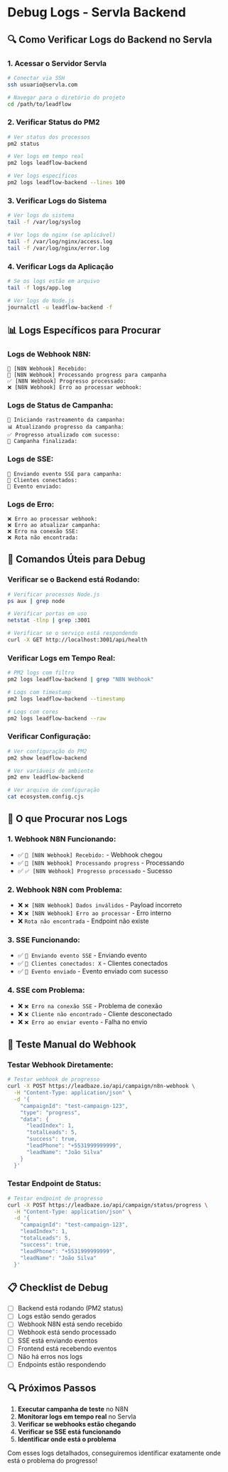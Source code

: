 # Debug Logs - Servla Backend

## 🔍 **Como Verificar Logs do Backend no Servla**

### **1. Acessar o Servidor Servla**
```bash
# Conectar via SSH
ssh usuario@servla.com

# Navegar para o diretório do projeto
cd /path/to/leadflow
```

### **2. Verificar Status do PM2**
```bash
# Ver status dos processos
pm2 status

# Ver logs em tempo real
pm2 logs leadflow-backend

# Ver logs específicos
pm2 logs leadflow-backend --lines 100
```

### **3. Verificar Logs do Sistema**
```bash
# Ver logs do sistema
tail -f /var/log/syslog

# Ver logs do nginx (se aplicável)
tail -f /var/log/nginx/access.log
tail -f /var/log/nginx/error.log
```

### **4. Verificar Logs da Aplicação**
```bash
# Se os logs estão em arquivo
tail -f logs/app.log

# Ver logs do Node.js
journalctl -u leadflow-backend -f
```

## 📊 **Logs Específicos para Procurar**

### **Logs de Webhook N8N:**
```
📡 [N8N Webhook] Recebido:
📡 [N8N Webhook] Processando progress para campanha
✅ [N8N Webhook] Progresso processado:
❌ [N8N Webhook] Erro ao processar webhook:
```

### **Logs de Status de Campanha:**
```
🚀 Iniciando rastreamento da campanha:
📊 Atualizando progresso da campanha:
✅ Progresso atualizado com sucesso:
🎉 Campanha finalizada:
```

### **Logs de SSE:**
```
📡 Enviando evento SSE para campanha:
📡 Clientes conectados:
📡 Evento enviado:
```

### **Logs de Erro:**
```
❌ Erro ao processar webhook:
❌ Erro ao atualizar campanha:
❌ Erro na conexão SSE:
❌ Rota não encontrada:
```

## 🔧 **Comandos Úteis para Debug**

### **Verificar se o Backend está Rodando:**
```bash
# Verificar processos Node.js
ps aux | grep node

# Verificar portas em uso
netstat -tlnp | grep :3001

# Verificar se o serviço está respondendo
curl -X GET http://localhost:3001/api/health
```

### **Verificar Logs em Tempo Real:**
```bash
# PM2 logs com filtro
pm2 logs leadflow-backend | grep "N8N Webhook"

# Logs com timestamp
pm2 logs leadflow-backend --timestamp

# Logs com cores
pm2 logs leadflow-backend --raw
```

### **Verificar Configuração:**
```bash
# Ver configuração do PM2
pm2 show leadflow-backend

# Ver variáveis de ambiente
pm2 env leadflow-backend

# Ver arquivo de configuração
cat ecosystem.config.cjs
```

## 🎯 **O que Procurar nos Logs**

### **1. Webhook N8N Funcionando:**
- ✅ `📡 [N8N Webhook] Recebido:` - Webhook chegou
- ✅ `📡 [N8N Webhook] Processando progress` - Processando
- ✅ `✅ [N8N Webhook] Progresso processado` - Sucesso

### **2. Webhook N8N com Problema:**
- ❌ `❌ [N8N Webhook] Dados inválidos` - Payload incorreto
- ❌ `❌ [N8N Webhook] Erro ao processar` - Erro interno
- ❌ `Rota não encontrada` - Endpoint não existe

### **3. SSE Funcionando:**
- ✅ `📡 Enviando evento SSE` - Enviando evento
- ✅ `📡 Clientes conectados: X` - Clientes conectados
- ✅ `📡 Evento enviado` - Evento enviado com sucesso

### **4. SSE com Problema:**
- ❌ `❌ Erro na conexão SSE` - Problema de conexão
- ❌ `❌ Cliente não encontrado` - Cliente desconectado
- ❌ `❌ Erro ao enviar evento` - Falha no envio

## 🚀 **Teste Manual do Webhook**

### **Testar Webhook Diretamente:**
```bash
# Testar webhook de progresso
curl -X POST https://leadbaze.io/api/campaign/n8n-webhook \
  -H "Content-Type: application/json" \
  -d '{
    "campaignId": "test-campaign-123",
    "type": "progress",
    "data": {
      "leadIndex": 1,
      "totalLeads": 5,
      "success": true,
      "leadPhone": "+5531999999999",
      "leadName": "João Silva"
    }
  }'
```

### **Testar Endpoint de Status:**
```bash
# Testar endpoint de progresso
curl -X POST https://leadbaze.io/api/campaign/status/progress \
  -H "Content-Type: application/json" \
  -d '{
    "campaignId": "test-campaign-123",
    "leadIndex": 1,
    "totalLeads": 5,
    "success": true,
    "leadPhone": "+5531999999999",
    "leadName": "João Silva"
  }'
```

## 📋 **Checklist de Debug**

- [ ] Backend está rodando (PM2 status)
- [ ] Logs estão sendo gerados
- [ ] Webhook N8N está sendo recebido
- [ ] Webhook está sendo processado
- [ ] SSE está enviando eventos
- [ ] Frontend está recebendo eventos
- [ ] Não há erros nos logs
- [ ] Endpoints estão respondendo

## 🔍 **Próximos Passos**

1. **Executar campanha de teste** no N8N
2. **Monitorar logs em tempo real** no Servla
3. **Verificar se webhooks estão chegando**
4. **Verificar se SSE está funcionando**
5. **Identificar onde está o problema**

Com esses logs detalhados, conseguiremos identificar exatamente onde está o problema do progresso!























